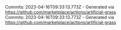 Commits: 2023-04-16T09:33:13.773Z - Generated via https://github.com/marketplace/actions/artificial-grass
<br>
Commits: 2023-04-16T09:33:13.773Z - Generated via https://github.com/marketplace/actions/artificial-grass
<br>
